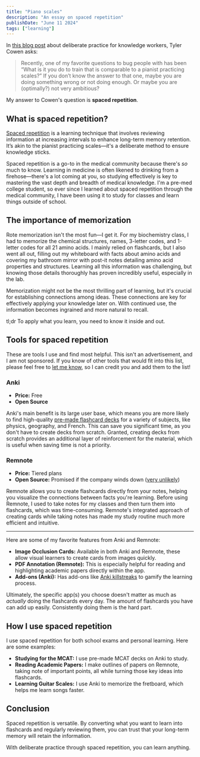 ```yaml
---
title: "Piano scales"
description: "An essay on spaced repetition"
publishDate: "June 11 2024"
tags: ["learning"]
---
```

In [this blog post](https://marginalrevolution.com/marginalrevolution/2019/07/how-i-practice-at-what-i-do.html) about deliberate practice for knowledge workers, Tyler Cowen asks:

> Recently, one of my favorite questions to bug people with has been “What is it you do to train that is comparable to a pianist practicing scales?” If you don’t know the answer to that one, maybe you are doing something wrong or not doing enough. Or maybe you are (optimally?) not very ambitious?

My answer to Cowen's question is **spaced repetition**.

## What is spaced repetition?

[Spaced repetition](https://en.wikipedia.org/wiki/Spaced_repetition) is a learning technique that involves reviewing information at increasing intervals to enhance long-term memory retention. It’s akin to the pianist practicing scales—it's a deliberate method to ensure knowledge sticks.

Spaced repetition is a go-to in the medical community because there's *so* much to know. Learning in medicine is often likened to drinking from a firehose—there's a lot coming at you, so studying effectively is key to mastering the vast depth and breadth of medical knowledge. I'm a pre-med college student, so ever since I learned about spaced repetition through the medical community, I have been using it to study for classes and learn things outside of school.

## The importance of memorization
Rote memorization isn't the most fun—I get it. For my biochemistry class, I had to memorize the chemical structures, names, 3-letter codes, and 1-letter codes for all 21 amino acids. I mainly relied on flashcards, but I also went all out, filling out my whiteboard with facts about amino acids and covering my bathroom mirror with post-it notes detailing amino acid properties and structures. Learning all this information was challenging, but knowing those details thoroughly has proven incredibly useful, especially in the lab.

Memorization might not be the most thrilling part of learning, but it's crucial for establishing connections among ideas. These connections are key for effectively applying your knowledge later on. With continued use, the information becomes ingrained and more natural to recall.
 
tl;dr To apply what you learn, you need to know it inside and out.

## Tools for spaced repetition
These are tools I use and find most helpful. This isn't an advertisement, and I am not sponsored. If you know of other tools that would fit into this list, please feel free to [let me know](https://heidihuang.xyz/contact), so I can credit you and add them to the list!

### Anki

- **Price:** Free
- **Open Source**

Anki's main benefit is its large user base, which means you are more likely to find high-quality [pre-made flashcard decks](https://ankiweb.net/shared/decks) for a variety of subjects, like physics, geography, and French. This can save you significant time, as you don't have to create decks from scratch. Granted, creating decks from scratch provides an additional layer of reinforcement for the material, which is useful when saving time is not a priority.

### Remnote

- **Price:** Tiered plans
- **Open Source:** Promised if the company winds down ([very unlikely](https://help.remnote.com/en/articles/6085006-can-i-trust-you-ll-be-around-for-the-long-haul))

Remnote allows you to create flashcards directly from your notes, helping you visualize the connections between facts you're learning.   Before using Remnote, I used to take notes for my classes and then turn them into flashcards, which was time-consuming. Remnote's integrated approach of creating cards while taking notes has made my study routine much more efficient and intuitive.

---

Here are some of my favorite features from Anki and Remnote:

- **Image Occlusion Cards:** Available in both Anki and Remnote, these allow visual learners to create cards from images quickly.
- **PDF Annotation (Remnote):** This is especially helpful for reading and highlighting academic papers directly within the app.
- **Add-ons (Anki):** Has add-ons like [Anki killstreaks](https://ankiweb.net/shared/info/1562475180) to gamify the learning process. 

Ultimately, the specific app(s) you choose doesn't matter as much as *actually* doing the flashcards every day. The amount of flashcards you have can add up easily. Consistently doing them is the hard part. 

## How I use spaced repetition

I use spaced repetition for both school exams and personal learning. Here are some examples:

- **Studying for the MCAT:** I use pre-made MCAT decks on Anki to study.
- **Reading Academic Papers:** I make outlines of papers on Remnote, taking note of important points, all while turning those key ideas into flashcards.
- **Learning Guitar Scales:** I use Anki to memorize the fretboard, which helps me learn songs faster.

## Conclusion
Spaced repetition is versatile. By converting what you want to learn into flashcards and regularly reviewing them, you can trust that your long-term memory will retain the information.

With deliberate practice through spaced repetition, you can learn anything. 



